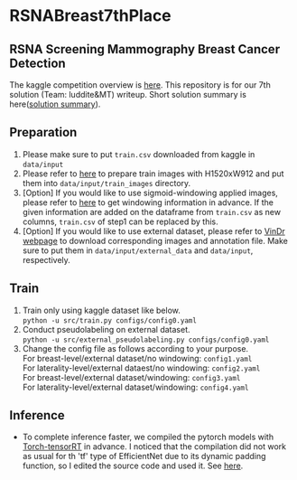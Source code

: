 # RSNABreast7thPlace
## RSNA Screening Mammography Breast Cancer Detection
The kaggle competition overview is [here](https://www.kaggle.com/competitions/rsna-breast-cancer-detection/overview). This repository is for our 7th solution (Team: luddite&MT) writeup. Short solution summary is here([solution summary](https://www.kaggle.com/competitions/rsna-breast-cancer-detection/discussion/391125)).

## Preparation
1. Please make sure to put `train.csv` downloaded from kaggle in `data/input`
2. Please refer to [here](https://www.kaggle.com/code/masato114/rsna-generate-train-images/notebook) to prepare train images with H1520xW912 and put them into `data/input/train_images` directory.
3. [Option] If you would like to use sigmoid-windowing applied images, please refer to [here](https://www.kaggle.com/code/masato114/rsna-get-windowing-stat/notebook) to get windowing information in advance. If the given information are added on the dataframe from `train.csv` as new columns, `train.csv` of step1 can be replaced by this.
4. [Option] If you would like to use external dataset, please refer to [VinDr webpage](https://vindr.ai/datasets/mammo) to download corresponding images and annotation file. Make sure to put them in `data/input/external_data` and `data/input`, respectively.

## Train
1. Train only using kaggle dataset like below.  
   `python -u src/train.py configs/config0.yaml`
2. Conduct pseudolabeling on external dataset.  
   `python -u src/external_pseudolabeling.py configs/config0.yaml`
3. Change the config file as follows according to your purpose.  
   For breast-level/external dataset/no windowing: `config1.yaml`  
   For laterality-level/external dataest/no windowing: `config2.yaml`  
   For breast-level/external dataset/windowing: `config3.yaml`  
   For laterality-level/external dataset/windowing: `config4.yaml`

## Inference
- To complete inference faster, we compiled the pytorch models with [Torch-tensorRT](https://pytorch.org/TensorRT/) in advance. I noticed that the compilation did not work as usual for th 'tf' type of EfficientNet due to its dynamic padding function, so I edited the source code and used it. See [here](https://www.kaggle.com/code/masato114/rsna-tf-efficientnetv2s-tensorrt/notebook).
